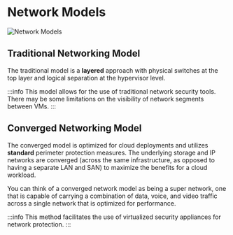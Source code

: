 # Network Models

![Network Models](/img/network-models.png)

## Traditional Networking Model

The traditional model is a **layered** approach with physical switches at the top layer and logical separation at the hypervisor level.

:::info
This model allows for the use of traditional network security tools. There may be some limitations on the visibility of network segments between VMs.
:::

## Converged Networking Model

The converged model is optimized for cloud deployments and utilizes **standard** perimeter protection measures. The underlying storage and IP networks are converged \(across the same infrastructure, as opposed to having a separate LAN and SAN\) to maximize the benefits for a cloud workload.

You can think of a converged network model as being a super network, one that is capable of carrying a combination of data, voice, and video traffic across a single network that is optimized for performance.

:::info
This method facilitates the use of virtualized security appliances for network protection.
:::